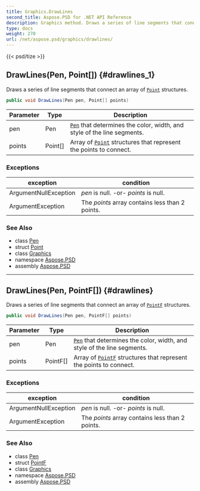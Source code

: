 ```yaml
---
title: Graphics.DrawLines
second_title: Aspose.PSD for .NET API Reference
description: Graphics method. Draws a series of line segments that connect an array of Point structures
type: docs
weight: 270
url: /net/aspose.psd/graphics/drawlines/
---
```

{{< psd/tize >}}
## DrawLines(Pen, Point[]) {#drawlines_1}

Draws a series of line segments that connect an array of [`Point`](../../point/) structures.

```csharp
public void DrawLines(Pen pen, Point[] points)
```

| Parameter | Type | Description |
| --- | --- | --- |
| pen | Pen | [`Pen`](../../pen/) that determines the color, width, and style of the line segments. |
| points | Point[] | Array of [`Point`](../../point/) structures that represent the points to connect. |

### Exceptions

| exception | condition |
| --- | --- |
| ArgumentNullException | *pen* is null. -or- *points* is null. |
| ArgumentException | The *points* array contains less than 2 points. |

### See Also

* class [Pen](../../pen/)
* struct [Point](../../point/)
* class [Graphics](../)
* namespace [Aspose.PSD](../../graphics/)
* assembly [Aspose.PSD](../../../)

---

## DrawLines(Pen, PointF[]) {#drawlines}

Draws a series of line segments that connect an array of [`PointF`](../../pointf/) structures.

```csharp
public void DrawLines(Pen pen, PointF[] points)
```

| Parameter | Type | Description |
| --- | --- | --- |
| pen | Pen | [`Pen`](../../pen/) that determines the color, width, and style of the line segments. |
| points | PointF[] | Array of [`PointF`](../../pointf/) structures that represent the points to connect. |

### Exceptions

| exception | condition |
| --- | --- |
| ArgumentNullException | *pen* is null. -or- *points* is null. |
| ArgumentException | The *points* array contains less than 2 points. |

### See Also

* class [Pen](../../pen/)
* struct [PointF](../../pointf/)
* class [Graphics](../)
* namespace [Aspose.PSD](../../graphics/)
* assembly [Aspose.PSD](../../../)


